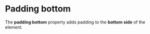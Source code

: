# Padding bottom

The **padding bottom** property adds padding to the **bottom side** of the element.
